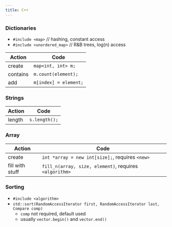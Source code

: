 ```yaml
---
title: C++
---
```


### Dictionaries
- `#include <map>`            // hashing, constant access
- `#include <unordered_map>`  // R&B trees, log(n) access

| Action   | Code                  |
| ---      | ---                   |
| create   | `map<int, int> m;`    |
| contains | `m.count(element);`   |
| add      | `m[index] = element;` |

### Strings

| Action | Code          |
| ---    | ---           |
| length | `s.length();` |

### Array 

| Action          | Code                                                   |
| ---             | ---                                                    |
| create          | `int *array = new int[size];`, requires `<new>`        |
| fill with stuff | `fill_n(array, size, element)`, requires `<algorithm>` |

### Sorting
- `#include <algorithm>`
- `std::sort(RandomAccessIterator first, RandomAccessIterator last, Compare comp)`
	- `comp` not required, default used
	- usually `vector.begin()` and `vector.end()`
